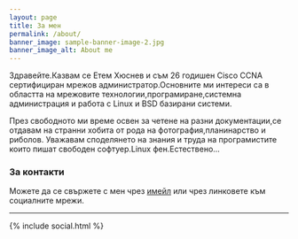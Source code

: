 ```yaml
---
layout: page
title: За мен
permalink: /about/
banner_image: sample-banner-image-2.jpg
banner_image_alt: About me
---
```

Здравейте.Казвам се Етем Хюснев и съм 26 годишен Cisco CCNA сертифициран мрежов администратор.Основните ми интереси са в областта на мрежовите технологии,програмиране,системна администрация и работа с Linux и BSD базирани системи.

През свободното ми време освен за четене на разни документации,се отдавам на странни хобита от рода на фотография,планинарство и риболов.
Уважавам споделянето на знания и труда на програмистите които пишат свободен софтуер.Linux фен.Естествено...

### За контакти

Можете да се свържете с мен чрез [имейл](mailto:mr.cyberpower@gmail.com) или чрез линковете към социалните мрежи.

---

{% include social.html %}


